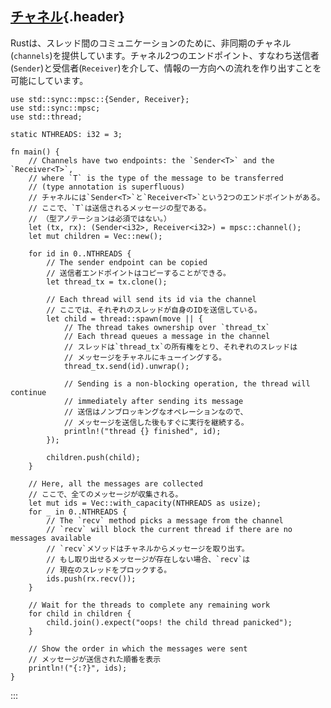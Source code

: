 ## [チャネル](#チャネル){.header}

Rustは、スレッド間のコミュニケーションのために、非同期のチャネル(`channels`)を提供しています。チャネル2つのエンドポイント、すなわち送信者(`Sender`)と受信者(`Receiver`)を介して、情報の一方向への流れを作り出すことを可能にしています。

    use std::sync::mpsc::{Sender, Receiver};
    use std::sync::mpsc;
    use std::thread;

    static NTHREADS: i32 = 3;

    fn main() {
        // Channels have two endpoints: the `Sender<T>` and the `Receiver<T>`,
        // where `T` is the type of the message to be transferred
        // (type annotation is superfluous)
        // チャネルには`Sender<T>`と`Receiver<T>`という2つのエンドポイントがある。
        // ここで、`T`は送信されるメッセージの型である。
        // （型アノテーションは必須ではない。）
        let (tx, rx): (Sender<i32>, Receiver<i32>) = mpsc::channel();
        let mut children = Vec::new();

        for id in 0..NTHREADS {
            // The sender endpoint can be copied
            // 送信者エンドポイントはコピーすることができる。
            let thread_tx = tx.clone();

            // Each thread will send its id via the channel
            // ここでは、それぞれのスレッドが自身のIDを送信している。
            let child = thread::spawn(move || {
                // The thread takes ownership over `thread_tx`
                // Each thread queues a message in the channel
                // スレッドは`thread_tx`の所有権をとり、それぞれのスレッドは
                // メッセージをチャネルにキューイングする。
                thread_tx.send(id).unwrap();

                // Sending is a non-blocking operation, the thread will continue
                // immediately after sending its message
                // 送信はノンブロッキングなオペレーションなので、
                // メッセージを送信した後もすぐに実行を継続する。
                println!("thread {} finished", id);
            });

            children.push(child);
        }

        // Here, all the messages are collected
        // ここで、全てのメッセージが収集される。
        let mut ids = Vec::with_capacity(NTHREADS as usize);
        for _ in 0..NTHREADS {
            // The `recv` method picks a message from the channel
            // `recv` will block the current thread if there are no messages available
            // `recv`メソッドはチャネルからメッセージを取り出す。
            // もし取り出せるメッセージが存在しない場合、`recv`は
            // 現在のスレッドをブロックする。
            ids.push(rx.recv());
        }
        
        // Wait for the threads to complete any remaining work
        for child in children {
            child.join().expect("oops! the child thread panicked");
        }

        // Show the order in which the messages were sent
        // メッセージが送信された順番を表示
        println!("{:?}", ids);
    }
:::

